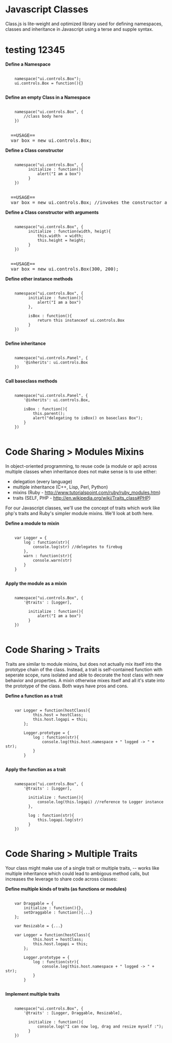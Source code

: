 # Javascript Classes
Class.js is lite-weight and optimized library used for defining namespaces, classes 
and inheritance in Javascript using a terse and supple syntax.
# testing 12345
**Define a Namespace**
<pre>
  <code>
  	namespace("ui.controls.Box");
  	ui.controls.Box = function(){}
  </code>
</pre>



**Define an empty Class in a Namespace**
<pre>
  <code>
  	namespace("ui.controls.Box", {
  	    //class body here
  	})
  </code>
  
  ==USAGE==
  var box = new ui.controls.Box;
</pre>


**Define a Class constructor**
<pre>
  <code>
  	namespace("ui.controls.Box", {
    	  initialize : function(){
    	      alert("I am a box")
    	  }
  	})
  </code>
  
  ==USAGE==
  var box = new ui.controls.Box; //invokes the constructor automatically
</pre>


**Define a Class constructor with arguments**
<pre>
  <code>
  	namespace("ui.controls.Box", {
    	  initialize : function(width, heigt){
    	      this.width  = width;
    	      this.height = height;
    	  }
  	})
  </code>
  
  ==USAGE==
  var box = new ui.controls.Box(300, 200);
</pre>


**Define other instance methods**
<pre>
  <code>
  	namespace("ui.controls.Box", {
    	  initialize : function(){
    	      alert("I am a box")
    	  },
    	  
    	  isBox : function(){
    	      return this instanceof ui.controls.Box
    	  }
  	})
  </code>
</pre>


**Define inheritance**
<pre>
  <code>
  	namespace("ui.controls.Panel", {
  	    '@inherits': ui.controls.Box
  	})
  </code>
</pre>


**Call baseclass methods**
<pre>
  <code>
  	namespace("ui.controls.Panel", {
  	    '@inherits': ui.controls.Box,
  	    
  	    isBox : function(){
  	        this.parent();
  	        alert("delegating to isBox() on baseclass Box");
  	    }
  	})
  </code>
</pre>


# Code Sharing > Modules Mixins
In object-oriented programming, to reuse code (a module or api) across multiple classes
when inheritance does not make sense is to use either:
   - delegation (every language)
   - multiple inheritance (C++, Lisp, Perl, Python)
   - mixins (Ruby - http://www.tutorialspoint.com/ruby/ruby_modules.htm)
   - traits (SELF, PHP - http://en.wikipedia.org/wiki/Traits_class#PHP)

For our Javascript classes, we'll use the concept of traits which work like php's traits 
and Ruby's simpler module mixins. We'll look at both here.

**Define a module to mixin**
<pre>
  <code>
  	var Logger = {
  	    log : function(str){
  	        console.log(str) //delegates to firebug
  	    },
  	    warn : function(str){
  	        console.warn(str)
  	    }
  	}
  </code>
</pre>


**Apply the module as a mixin**
<pre>
  <code>
  	namespace("ui.controls.Box", {
  	    '@traits' : [Logger],
  	    
    	  initialize : function(){
    	      alert("I am a box")
    	  }
  	})
  </code>
</pre>


# Code Sharing > Traits
Traits are similar to module mixins, but does not actually mix itself into the prototype chain of
the class. Instead, a trait is self-contained function with seperate scope, runs isolated and able to decorate
the host class with new behavior and properties. A mixin otherwise mixes itself and all it's state into
the prototype of the class. Both ways have pros and cons.

**Define a function as a trait**
<pre>
  <code>
  	var Logger = function(hostClass){
  	        this.host = hostClass;
  	        this.host.logapi = this;
  	    };
  	    
  	    Logger.prototype = {
      	    log : function(str){
      	        console.log(this.host.namespace + " logged -> " + str);
      	    }
  	    }
  </code>
</pre>


**Apply the function as a trait**
<pre>
  <code>
  	namespace("ui.controls.Box", {
  	    '@traits' : [Logger],
  	    
    	  initialize : function(){
    	      console.log(this.logapi) //reference to Logger instance
    	  },
    	  
    	  log : function(str){
    	      this.logapi.log(str)
    	  }
  	})
  </code>
</pre>


# Code Sharing > Multiple Traits
Your class might make use of a single trait or multiple traits, -- works like multiple inheritance 
which could lead to ambigous method calls, but increases the leverage to share code across classes:

**Define multiple kinds of traits (as functions or modules)**
<pre>
  <code>
    var Draggable = {
        initialize : function(){},
        setDraggable : function(){...}
    };
    
    var Resizable = {...}
    
  	var Logger = function(hostClass){
  	        this.host = hostClass;
  	        this.host.logapi = this;
  	    };
  	    
  	    Logger.prototype = {
      	    log : function(str){
      	        console.log(this.host.namespace + " logged -> " + str);
      	    }
  	    }
  </code>
</pre>


**Implement multiple traits**
<pre>
  <code>
  	namespace("ui.controls.Box", {
  	    '@traits' : [Logger, Draggable, Resizable],
  	    
    	  initialize : function(){
    	      console.log("I can now log, drag and resize myself :");
    	  }
  	})
  </code>
</pre>

